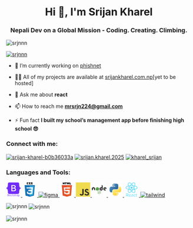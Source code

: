 <h1 align="center">Hi 👋, I'm Srijan Kharel</h1>
<h3 align="center">Nepali Dev on a Global Mission - Coding. Creating. Climbing.</h3>

<p align="left"> <img src="https://komarev.com/ghpvc/?username=srjnnn&label=Profile%20views&color=0e75b6&style=flat" alt="srjnnn" /> </p>

<p align="left"> <a href="https://github.com/ryo-ma/github-profile-trophy"><img src="https://github-profile-trophy.vercel.app/?username=srjnnn" alt="srjnnn" /></a> </p>

- 🔭 I’m currently working on [phishnet](phishnet.srijankharel.com.np)

- 👨‍💻 All of my projects are available at [srijankharel.com.np](srijankharel.com.np)[yet to be hosted]

- 💬 Ask me about **react**

- 📫 How to reach me **mrsrjn224@gmail.com**

- ⚡ Fun fact **I built my school’s management app before finishing high school 😎**

<h3 align="left">Connect with me:</h3>
<p align="left">
<a href="https://linkedin.com/in/srijan-kharel-b0b36033a" target="blank"><img align="center" src="https://raw.githubusercontent.com/rahuldkjain/github-profile-readme-generator/master/src/images/icons/Social/linked-in-alt.svg" alt="srijan-kharel-b0b36033a" height="30" width="40" /></a>
<a href="https://fb.com/srijan.kharel.2025" target="blank"><img align="center" src="https://raw.githubusercontent.com/rahuldkjain/github-profile-readme-generator/master/src/images/icons/Social/facebook.svg" alt="srijan.kharel.2025" height="30" width="40" /></a>
<a href="https://instagram.com/kharel_srijan" target="blank"><img align="center" src="https://raw.githubusercontent.com/rahuldkjain/github-profile-readme-generator/master/src/images/icons/Social/instagram.svg" alt="kharel_srijan" height="30" width="40" /></a>
</p>

<h3 align="left">Languages and Tools:</h3>
<p align="left"> <a href="https://getbootstrap.com" target="_blank" rel="noreferrer"> <img src="https://raw.githubusercontent.com/devicons/devicon/master/icons/bootstrap/bootstrap-plain-wordmark.svg" alt="bootstrap" width="40" height="40"/> </a> <a href="https://www.w3schools.com/css/" target="_blank" rel="noreferrer"> <img src="https://raw.githubusercontent.com/devicons/devicon/master/icons/css3/css3-original-wordmark.svg" alt="css3" width="40" height="40"/> </a> <a href="https://www.figma.com/" target="_blank" rel="noreferrer"> <img src="https://www.vectorlogo.zone/logos/figma/figma-icon.svg" alt="figma" width="40" height="40"/> </a> <a href="https://www.w3.org/html/" target="_blank" rel="noreferrer"> <img src="https://raw.githubusercontent.com/devicons/devicon/master/icons/html5/html5-original-wordmark.svg" alt="html5" width="40" height="40"/> </a> <a href="https://developer.mozilla.org/en-US/docs/Web/JavaScript" target="_blank" rel="noreferrer"> <img src="https://raw.githubusercontent.com/devicons/devicon/master/icons/javascript/javascript-original.svg" alt="javascript" width="40" height="40"/> </a> <a href="https://nodejs.org" target="_blank" rel="noreferrer"> <img src="https://raw.githubusercontent.com/devicons/devicon/master/icons/nodejs/nodejs-original-wordmark.svg" alt="nodejs" width="40" height="40"/> </a> <a href="https://www.python.org" target="_blank" rel="noreferrer"> <img src="https://raw.githubusercontent.com/devicons/devicon/master/icons/python/python-original.svg" alt="python" width="40" height="40"/> </a> <a href="https://reactjs.org/" target="_blank" rel="noreferrer"> <img src="https://raw.githubusercontent.com/devicons/devicon/master/icons/react/react-original-wordmark.svg" alt="react" width="40" height="40"/> </a> <a href="https://tailwindcss.com/" target="_blank" rel="noreferrer"> <img src="https://www.vectorlogo.zone/logos/tailwindcss/tailwindcss-icon.svg" alt="tailwind" width="40" height="40"/> </a> </p>

<p><img align="left" src="https://github-readme-stats.vercel.app/api/top-langs?username=srjnnn&show_icons=true&locale=en&layout=compact" alt="srjnnn" /></p>

<p>&nbsp;<img align="center" src="https://github-readme-stats.vercel.app/api?username=srjnnn&show_icons=true&locale=en" alt="srjnnn" /></p>

<p><img align="center" src="https://github-readme-streak-stats.herokuapp.com/?user=srjnnn&" alt="srjnnn" /></p>
